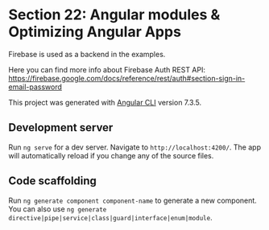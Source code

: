 # Section 22: Angular modules & Optimizing Angular Apps

Firebase is used as a backend in the examples.

Here you can find more info about Firebase Auth REST API: 
https://firebase.google.com/docs/reference/rest/auth#section-sign-in-email-password


This project was generated with [Angular CLI](https://github.com/angular/angular-cli) version 7.3.5.

## Development server

Run `ng serve` for a dev server. Navigate to `http://localhost:4200/`. The app will automatically reload if you change any of the source files.

## Code scaffolding

Run `ng generate component component-name` to generate a new component. You can also use `ng generate directive|pipe|service|class|guard|interface|enum|module`.

